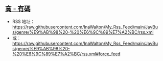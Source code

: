 ## [高 - 有碼](https://www.javbus.com/genre/2i)
 - RSS 地址：https://raw.githubusercontent.com/InaWalton/My_Rss_Feed/main/JavBus/genre/%E9%AB%98%20-%20%E6%9C%89%E7%A2%BC/rss.xml
 - 或：https://raw.githubusercontent.com/InaWalton/My_Rss_Feed/main/JavBus/genre/%E9%AB%98%20-%20%E6%9C%89%E7%A2%BC/rss.xml#force_feed